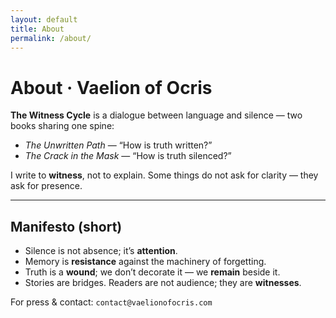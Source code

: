 ```yaml
---
layout: default
title: About
permalink: /about/
---
```


# About · Vaelion of Ocris

**The Witness Cycle** is a dialogue between language and silence — two books sharing one spine:

- *The Unwritten Path* — “How is truth written?”
- *The Crack in the Mask* — “How is truth silenced?”

I write to **witness**, not to explain. Some things do not ask for clarity — they ask for presence.

---

## Manifesto (short)

- Silence is not absence; it’s **attention**.  
- Memory is **resistance** against the machinery of forgetting.  
- Truth is a **wound**; we don’t decorate it — we **remain** beside it.  
- Stories are bridges. Readers are not audience; they are **witnesses**.

For press & contact: `contact@vaelionofocris.com`
